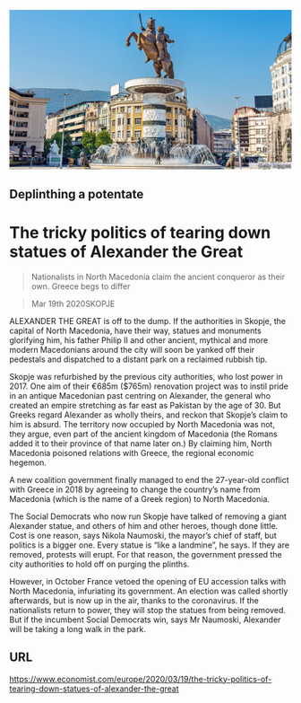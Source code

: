 ![](./images/20200321_EUP009_0.jpg)

## Deplinthing a potentate

# The tricky politics of tearing down statues of Alexander the Great

> Nationalists in North Macedonia claim the ancient conqueror as their own. Greece begs to differ

> Mar 19th 2020SKOPJE

ALEXANDER THE GREAT is off to the dump. If the authorities in Skopje, the capital of North Macedonia, have their way, statues and monuments glorifying him, his father Philip II and other ancient, mythical and more modern Macedonians around the city will soon be yanked off their pedestals and dispatched to a distant park on a reclaimed rubbish tip.

Skopje was refurbished by the previous city authorities, who lost power in 2017. One aim of their €685m ($765m) renovation project was to instil pride in an antique Macedonian past centring on Alexander, the general who created an empire stretching as far east as Pakistan by the age of 30. But Greeks regard Alexander as wholly theirs, and reckon that Skopje’s claim to him is absurd. The territory now occupied by North Macedonia was not, they argue, even part of the ancient kingdom of Macedonia (the Romans added it to their province of that name later on.) By claiming him, North Macedonia poisoned relations with Greece, the regional economic hegemon.

A new coalition government finally managed to end the 27-year-old conflict with Greece in 2018 by agreeing to change the country’s name from Macedonia (which is the name of a Greek region) to North Macedonia.

The Social Democrats who now run Skopje have talked of removing a giant Alexander statue, and others of him and other heroes, though done little. Cost is one reason, says Nikola Naumoski, the mayor’s chief of staff, but politics is a bigger one. Every statue is “like a landmine”, he says. If they are removed, protests will erupt. For that reason, the government pressed the city authorities to hold off on purging the plinths.

However, in October France vetoed the opening of EU accession talks with North Macedonia, infuriating its government. An election was called shortly afterwards, but is now up in the air, thanks to the coronavirus. If the nationalists return to power, they will stop the statues from being removed. But if the incumbent Social Democrats win, says Mr Naumoski, Alexander will be taking a long walk in the park.

## URL

https://www.economist.com/europe/2020/03/19/the-tricky-politics-of-tearing-down-statues-of-alexander-the-great
